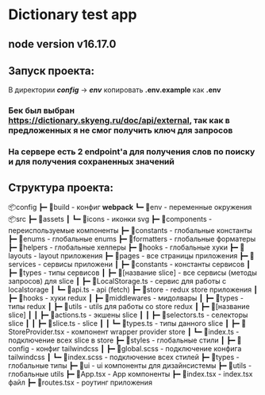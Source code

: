 # Dictionary test app

## node version v16.17.0

## Запуск проекта:

В директории **_config_** -> **_env_** копировать **.env.example** как **.env**

### Бек был выбран **https://dictionary.skyeng.ru/doc/api/external**, так как в предложенных я не смог получить ключ для запросов

### На сервере есть 2 endpoint'a для получения слов по поиску и для получения сохраненных значений

## Структура проекта:

📦config
┣━ 📂build - конфиг **webpack**
┗━ 📂env - переменные окружения
📦src
┣━ 📂assets
┃ ┗━ 📂icons - иконки svg
┣━ 📂components - переиспользуемые компоненты
┣━ 📂constants - глобальные константы
┣━ 📂enums - глобальные еnums
┣━ 📂formatters - глобальные форматеры
┣━ 📂helpers - глобальные хелперы
┣━ 📂hooks - глобальные хуки
┣━ 📂layouts - layout приложения
┣━ 📂pages - все страницы приложения
┣━ 📂services - сервисы приложени
┃ ┣━ 📂constants - константы сервисов
┃ ┣━ 📂types - типы сервисов
┃ ┣━ 📂[название slice] - все сервисы (методы запросов) для slice
┃ ┣━ 📜LocalStorage.ts - сервис для работы с localstorage
┃ ┗━ 📜api.ts - api (fetch)
┣━ 📂store - redux store приложения
┃ ┣━ 📂hooks - хуки redux
┃ ┣━ 📂middlewares - мидолвары
┃ ┣━ 📂types - типы redux
┃ ┣━ 📂utils - utils для работы со store redux
┃ ┣━ 📂[название slice]
┃ ┃ ┣━ 📜actions.ts - экшены slice
┃ ┃ ┣━ 📜selectors.ts - селекторы slice
┃ ┃ ┣━ 📜slice.ts - slice
┃ ┃ ┗━ 📜types.ts - типы данного slice
┃ ┣━ 📜StoreProvider.tsx - компонент wrapper provider store
┃ ┗━ 📜index.ts - подключение всех slice в store
┣━ 📂styles - глобальные стили
┃ ┣━ 📂config - конфиг tailwindcss
┃ ┣━ 📜global.scss - подключение конфига tailwindcss
┃ ┗━ 📜index.scss - подключение всех стилей
┣━ 📂types - глобальные типы
┣━ 📂ui - ui компоненты для дизайнсистемы
┣━ 📂utils - глобальные utils
┣━ 📜App.tsx - App компоненты
┣━ 📜index.tsx - index.tsx файл
┣━ 📜routes.tsx - роутинг приложения
